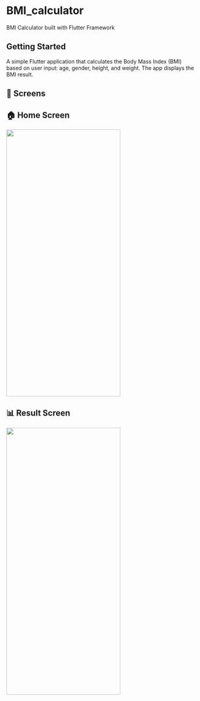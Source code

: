 # BMI_calculator

BMI Calculator built with Flutter Framework

## Getting Started

A simple Flutter application that calculates the Body Mass Index (BMI) based on user input: age, gender,
height, and weight. The app displays the BMI result.

## 📱 Screens

## 🏠 Home Screen

<img src="https://github.com/user-attachments/assets/2ced457b-98bc-482f-a855-6165dae6d7b9" width="300" height="700" />

## 📊 Result Screen

<img src="https://github.com/user-attachments/assets/fc19a2d2-eeba-4a58-bd62-79364d2036f0" width="300" height="700" />
